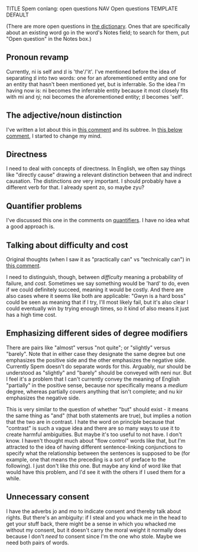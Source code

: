 TITLE Spem conlang: open questions
NAV Open questions
TEMPLATE DEFAULT

(There are more open questions in [the dictionary](search). Ones that are specifically about an existing
word go in the word's Notes field; to search for them, put "Open question" in the Notes box.)

## Pronoun revamp

Currently, <spem>ni</spem> is self and <spem>ɪl</spem> is 'the'/'it'. I've mentioned before the idea of separating <spem>ɪl</spem> into two words: one for an aforementioned entity and one for an entity that hasn't been mentioned yet, but is inferrable. So the idea I'm having now is: <spem>ni</spem> becomes the inferrable entity because it most closely fits with <spem>mi</spem> and <spem>ŋi</spem>; <spem>nɑi</spem> becomes the aforementioned entity; <spem>ɪl</spem> becomes 'self'.

## The adjective/noun distinction

I've written a lot about this in [this comment](index?c=101#comment-section) and its subtree. In [this below comment](?c=386#comment-section), I started to change my mind.

## Directness

I need to deal with concepts of directness. In English, we often say things like "directly cause" drawing a relevant distinction between that and indirect causation. The distinctions *are* very important. I should probably have a different verb for that. I already spent <spem>zo</spem>, so maybe <spem>zyu</spem>?

## Quantifier problems

I've discussed this one in the comments on [quantifiers](quantifiers). I have no idea what a good approach is.

## Talking about difficulty and cost

Original thoughts (when I saw it as "practically can" vs "technically can") in [this comment](?c=415#comment-section).

I need to distinguish, though, between *difficulty* meaning a probability of failure, and *cost*. Sometimes we say something would be 'hard' to do, even if we could definitely succeed, meaning it would be costly. And there are also cases where it seems like both are applicable: "Gwyn is a hard boss" could be seen as meaning that if I try, I'll most likely fail, but it's also clear I could eventually win by trying enough times, so it kind of also means it just has a high time cost.

## Emphasizing different sides of degree modifiers

There are pairs like "almost" versus "not quite"; or "slightly" versus "barely". Note that in either case they
designate the same degree but one emphasizes the positive side and the other emphasizes the negative side.
Currently Spem doesn't do separate words for this. Arguably, <spem>nur</spem> should be understood as "slightly"
and "barely" should be conveyed with <spem>neni nur</spem>. But I feel it's a problem that I can't currently convey
the meaning of English "partially" in the positive sense, because <spem>nor</spem> specifically means a *medium*
degree, whereas partially covers anything that isn't complete; and <spem>nu kir</spem> emphasizes the negative side.

This is very similar to the question of whether "but" should exist - it means the same thing as "and" (that both
statements are true), but implies a notion that the two are in contrast. I hate the word on principle because that
"contrast" is such a vague idea and there are so many ways to use it to create harmful ambiguities. But maybe
it's too useful to not have. I don't know. I haven't thought much about "flow control" words like that, but I'm
attracted to the idea of having different sentence-linking conjunctions to specify what the relationship between
the sentences is supposed to be (for example, one that means the preceding is a sort of preface to the following).
I just don't like *this* one. But maybe any kind of word like that would have this problem, and I'd see it with
the others if I used them for a while.

## Unnecessary consent

I have the adverbs <spem>jo</spem> and <spem>mo</spem> to indicate consent and thereby talk about rights. But there's an ambiguity: if I steal and you whack me in the head to get your stuff back, there might be a sense in which you whacked me without my consent, but it doesn't carry the moral weight it normally does because I don't *need* to consent since I'm the one who stole. Maybe we need both pairs of words.
